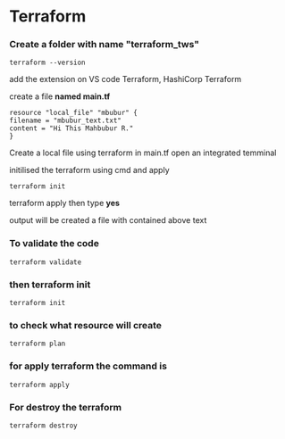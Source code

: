 # Terraform

### Create a folder with name "terraform_tws"

```
terraform --version
```

add the extension on VS code Terraform, HashiCorp Terraform

create a file **named main.tf**
```
resource "local_file" "mbubur" { 
filename = "mbubur_text.txt"
content = "Hi This Mahbubur R."
}
```

Create a local file using terraform in main.tf open an integrated temminal

initilised the terraform using cmd and apply
```
terraform init
```
terraform apply then type **yes**

output will be created a file with contained above text

### To validate the code 

```
terraform validate
```
### then terraform init

```
terraform init
```
### to check what resource will create 
```
terraform plan
```

### for apply terraform the command is 
```
terraform apply
```
### For destroy the terraform 
```
terraform destroy
```

